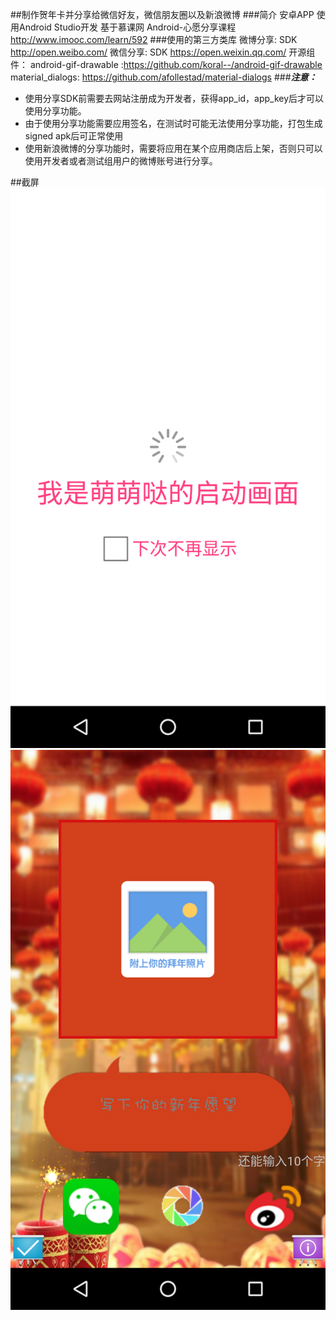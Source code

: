 ##制作贺年卡并分享给微信好友，微信朋友圈以及新浪微博
###简介
    安卓APP 使用Android Studio开发
    基于慕课网 Android-心愿分享课程 http://www.imooc.com/learn/592
###使用的第三方类库
     微博分享: SDK  http://open.weibo.com/
     微信分享: SDK https://open.weixin.qq.com/
     开源组件：
            android-gif-drawable :https://github.com/koral--/android-gif-drawable
            material_dialogs: https://github.com/afollestad/material-dialogs
###***注意：***
* 使用分享SDK前需要去网站注册成为开发者，获得app_id，app_key后才可以使用分享功能。
* 由于使用分享功能需要应用签名，在测试时可能无法使用分享功能，打包生成signed apk后可正常使用
* 使用新浪微博的分享功能时，需要将应用在某个应用商店后上架，否则只可以使用开发者或者测试组用户的微博账号进行分享。
    
##截屏
![](https://github.com/runyan/NewYear/blob/master/screenshots/device-2016-03-17-180553.png)
![](https://github.com/runyan/NewYear/blob/master/screenshots/device-2016-03-17-180610.png)
